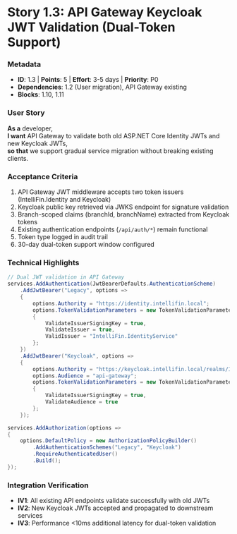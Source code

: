 # Story 1.3: API Gateway Keycloak JWT Validation (Dual-Token Support)

### Metadata
- **ID**: 1.3 | **Points**: 5 | **Effort**: 3-5 days | **Priority**: P0
- **Dependencies**: 1.2 (User migration), API Gateway existing
- **Blocks**: 1.10, 1.11

### User Story
**As a** developer,  
**I want** API Gateway to validate both old ASP.NET Core Identity JWTs and new Keycloak JWTs,  
**so that** we support gradual service migration without breaking existing clients.

### Acceptance Criteria
1. API Gateway JWT middleware accepts two token issuers (IntelliFin.Identity and Keycloak)
2. Keycloak public key retrieved via JWKS endpoint for signature validation
3. Branch-scoped claims (branchId, branchName) extracted from Keycloak tokens
4. Existing authentication endpoints (`/api/auth/*`) remain functional
5. Token type logged in audit trail
6. 30-day dual-token support window configured

### Technical Highlights
```csharp
// Dual JWT validation in API Gateway
services.AddAuthentication(JwtBearerDefaults.AuthenticationScheme)
    .AddJwtBearer("Legacy", options =>
    {
        options.Authority = "https://identity.intellifin.local";
        options.TokenValidationParameters = new TokenValidationParameters
        {
            ValidateIssuerSigningKey = true,
            ValidateIssuer = true,
            ValidIssuer = "IntelliFin.IdentityService"
        };
    })
    .AddJwtBearer("Keycloak", options =>
    {
        options.Authority = "https://keycloak.intellifin.local/realms/IntelliFin";
        options.Audience = "api-gateway";
        options.TokenValidationParameters = new TokenValidationParameters
        {
            ValidateIssuerSigningKey = true,
            ValidateAudience = true
        };
    });

services.AddAuthorization(options =>
{
    options.DefaultPolicy = new AuthorizationPolicyBuilder()
        .AddAuthenticationSchemes("Legacy", "Keycloak")
        .RequireAuthenticatedUser()
        .Build();
});
```

### Integration Verification
- **IV1**: All existing API endpoints validate successfully with old JWTs
- **IV2**: New Keycloak JWTs accepted and propagated to downstream services
- **IV3**: Performance <10ms additional latency for dual-token validation
